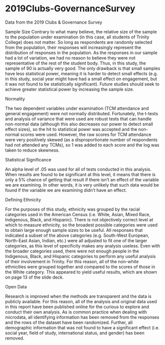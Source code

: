 # 2019Clubs-GovernanceSurvey
Data from the 2019 Clubs &amp; Governance Survey

Sample Size
Contrary to what many believe, the relative size of the sample to the population under examination (in this case, all students of Trinity College) does not matter. So long as respondents are randomly selected from the population, their responses will increasingly represent the distribution of responses in the population. As the responses in our sample had a lot of variation, we had no reason to believe they were not representative of the rest of the student body. Thus, in this study, the sample of 90 is actually very good. The only drawback is that small samples have less statistical power, meaning it is harder to detect small effects (e.g. in this study, social year might have had a small effect on engagement, but it was not found to be statistically significant). Future studies should seek to achieve greater statistical power by increasing the sample size.

Normality

The two dependent variables under examination (TCM attendance and general engagement) were not normally distributed. Fortunately, the t-tests and analysis of variance that were used are robust tests that can handle non-normal data (although this also decreases our power to detect small effect sizes), so the hit to statistical power was accepted and the non-normal scores were used. However, the raw scores for TCM attendance were very positively skewed (as a disproportionate number of respondents had not attended any TCMs), so 1 was added to each score and the log was taken to reduce skewness.

Statistical Significance

An alpha level of .05 was used for all of tests conducted in this analysis. When results are found to be significant at this level, it means that there is only a 5% chance of getting that result if there isn’t an effect of the variable we are examining. In other words, it is very unlikely that such data would be found if the variable we are examining didn’t have an effect.
 
Defining Ethnicity

For the purposes of this study, ethnicity was grouped by the racial categories used in the American Census (i.e. White, Asian, Mixed Race, Indigenous, Black, and Hispanic). There is not objectively correct level at which to measure ethnicity, so the broadest possible categories were used to obtain large enough sample sizes to be useful. All responses that indicated a subset of the above categories (e.g. South-West European, North-East Asian, Indian, etc.) were all adjusted to fit one of the larger categories, as this level of specificity makes any analysis useless. Even with the broader categories used, there were not enough people in the Indigenous, Black, and Hispanic categories to perform any useful analysis of their involvement in Trinity. For this reason, all of the non-white ethnicities were grouped together and compared to the scores of those in the White category. This appeared to yield useful results, which are shown on page 13 of the slide deck.

Open Data

Research is improved when the methods are transparent and the data is publicly available. For this reason, all of the analysis and original data used in this report have been published online for the curious to explore and conduct their own analysis. As is common practice when dealing with microdata, all identifying information has been removed from the responses and the rows of the dataset have been randomized. Further, all demographic information that was not found to have a significant effect (i.e. social year, field of study, international status, and gender) has been removed.
